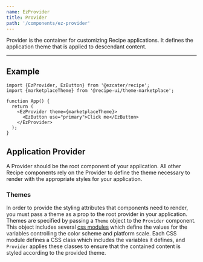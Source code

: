 ```yaml
---
name: EzProvider
title: Provider
path: '/components/ez-provider'
---
```


Provider is the container for customizing Recipe applications. It defines the application theme that is applied to descendant content.

---

## Example

```tsx
import {EzProvider, EzButton} from '@ezcater/recipe';
import {marketplaceTheme} from '@recipe-ui/theme-marketplace';

function App() {
  return (
    <EzProvider theme={marketplaceTheme}>
      <EzButton use="primary">Click me</EzButton>
    </EzProvider>
  );
}
```

## Application Provider

A Provider should be the root component of your application. All other Recipe components rely on the Provider to define the theme necessary to render with the appropriate styles for your application.

### Themes

In order to provide the styling attributes that components need to render, you must pass a theme as a prop to the root provider in your application. Themes are specified by passing a `Theme` object to the `Provider` component. This object includes several [css modules](https://github.com/css-modules/css-modules) which define the values for the variables controlling the color scheme and platform scale. Each CSS module defines a CSS class which includes the variables it defines, and `Provider` applies these classes to ensure that the contained content is styled according to the provided theme.
